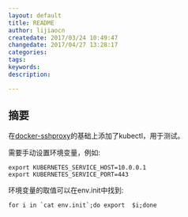 ```yaml
---
layout: default
title: README
author: lijiaocn
createdate: 2017/03/24 10:49:47
changedate: 2017/04/27 13:28:17
categories:
tags:
keywords:
description: 

---
```


## 摘要

在[docker-sshproxy](https://github.com/lijiaocn/docker-sshproxy)的基础上添加了kubectl，用于测试。

需要手动设置环境变量，例如:

	export KUBERNETES_SERVICE_HOST=10.0.0.1
	export KUBERNETES_SERVICE_PORT=443

环境变量的取值可以在env.init中找到:

	for i in `cat env.init`;do export  $i;done
